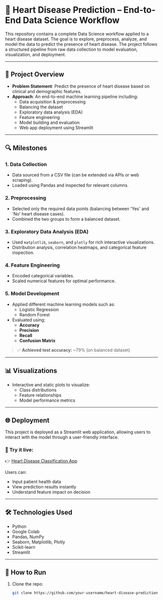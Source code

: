 # 🧠 Heart Disease Prediction – End-to-End Data Science Workflow

This repository contains a complete Data Science workflow applied to a heart disease dataset. The goal is to explore, preprocess, analyze, and model the data to predict the presence of heart disease. The project follows a structured pipeline from raw data collection to model evaluation, visualization, and deployment.

---

## 📌 Project Overview

- **Problem Statement**: Predict the presence of heart disease based on clinical and demographic features.
- **Approach**: An end-to-end machine learning pipeline including:
  - Data acquisition & preprocessing
  - Balancing the dataset
  - Exploratory data analysis (EDA)
  - Feature engineering
  - Model building and evaluation
  - Web app deployment using Streamlit

---

## 🔍 Milestones

### 1. Data Collection
- Data sourced from a CSV file (can be extended via APIs or web scraping).
- Loaded using Pandas and inspected for relevant columns.

### 2. Preprocessing
- Selected only the required data points (balancing between 'Yes' and 'No' heart disease cases).
- Combined the two groups to form a balanced dataset.

### 3. Exploratory Data Analysis (EDA)
- Used `matplotlib`, `seaborn`, and `plotly` for rich interactive visualizations.
- Distribution analysis, correlation heatmaps, and categorical feature inspection.

### 4. Feature Engineering
- Encoded categorical variables.
- Scaled numerical features for optimal performance.

### 5. Model Development
- Applied different machine learning models such as:
  - Logistic Regression
  - Random Forest
- Evaluated using:
  - **Accuracy**
  - **Precision**
  - **Recall**
  - **Confusion Matrix**

> ✅ **Achieved test accuracy:** ~79% (on balanced dataset)

---

## 📊 Visualizations

- Interactive and static plots to visualize:
  - Class distributions
  - Feature relationships
  - Model performance metrics

---

## 🌐 Deployment

This project is deployed as a Streamlit web application, allowing users to interact with the model through a user-friendly interface.

### 🚀 Try it live:
👉 [Heart Disease Classification App](https://heart-disease-classification-project-1.streamlit.app/)

Users can:
- Input patient health data
- View prediction results instantly
- Understand feature impact on decision

---

## 🛠 Technologies Used

- Python
- Google Colab
- Pandas, NumPy
- Seaborn, Matplotlib, Plotly
- Scikit-learn
- Streamlit

---

## 🚀 How to Run

1. Clone the repo:
   ```bash
   git clone https://github.com/your-username/heart-disease-prediction.git
